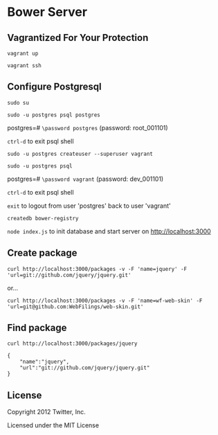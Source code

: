 # Bower Server

## Vagrantized For Your Protection

`vagrant up`

`vagrant ssh`

## Configure Postgresql
    
`sudo su`

`sudo -u postgres psql postgres`

postgres=# `\password postgres` (password: root_001101)

`ctrl-d` to exit psql shell

`sudo -u postgres createuser --superuser vagrant`

`sudo -u postgres psql`

postgres=# `\password vagrant` (password: dev_001101)

`ctrl-d` to exit psql shell

`exit` to logout from user 'postgres' back to user 'vagrant'

`createdb bower-registry`

`node index.js` to init database and start server on [http://localhost:3000](http://localhost:3000)


## Create package

`curl http://localhost:3000/packages -v -F 'name=jquery' -F 'url=git://github.com/jquery/jquery.git'`

or...

`curl http://localhost:3000/packages -v -F 'name=wf-web-skin' -F 'url=git@github.com:WebFilings/web-skin.git'`

## Find package

`curl http://localhost:3000/packages/jquery`

    {
        "name":"jquery",
        "url":"git://github.com/jquery/jquery.git"
    }

## License

Copyright 2012 Twitter, Inc.

Licensed under the MIT License
